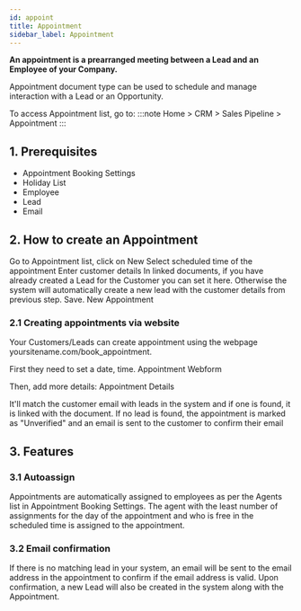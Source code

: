 ```yaml
---
id: appoint
title: Appointment
sidebar_label: Appointment
---
```


**An appointment is a prearranged meeting between a Lead and an Employee of your Company.**

Appointment document type can be used to schedule and manage interaction with a Lead or an Opportunity.

To access Appointment list, go to:
:::note
Home > CRM > Sales Pipeline > Appointment
:::

## 1. Prerequisites

- Appointment Booking Settings
- Holiday List
- Employee
- Lead
- Email

## 2. How to create an Appointment

Go to Appointment list, click on New
Select scheduled time of the appointment
Enter customer details
In linked documents, if you have already created a Lead for the Customer you can set it here. Otherwise the system will automatically create a new lead with the customer details from previous step.
Save. New Appointment

### 2.1 Creating appointments via website

Your Customers/Leads can create appointment using the webpage yoursitename.com/book_appointment.

First they need to set a date, time. Appointment Webform

Then, add more details: Appointment Details

It'll match the customer email with leads in the system and if one is found, it is linked with the document. If no lead is found, the appointment is marked as "Unverified" and an email is sent to the customer to confirm their email

## 3. Features

### 3.1 Autoassign

Appointments are automatically assigned to employees as per the Agents list in Appointment Booking Settings. The agent with the least number of assignments for the day of the appointment and who is free in the scheduled time is assigned to the appointment.

### 3.2 Email confirmation

If there is no matching lead in your system, an email will be sent to the email address in the appointment to confirm if the email address is valid. Upon confirmation, a new Lead will also be created in the system along with the Appointment.
